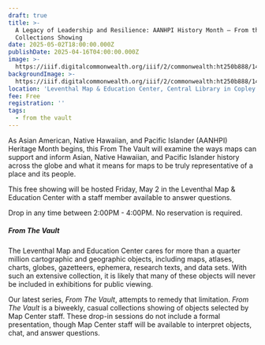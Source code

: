 ```yaml
---
draft: true
title: >-
  A Legacy of Leadership and Resilience: AANHPI History Month — From the Vault
  Collections Showing
date: 2025-05-02T18:00:00.000Z
publishDate: 2025-04-16T04:00:00.000Z
image: >-
  https://iiif.digitalcommonwealth.org/iiif/2/commonwealth:ht250b888/1422,189,7838,7093/2400,/0/default.jpg
backgroundImage: >-
  https://iiif.digitalcommonwealth.org/iiif/2/commonwealth:ht250b888/1422,189,7838,7093/2400,/0/default.jpg
location: 'Leventhal Map & Education Center, Central Library in Copley Square'
fee: Free
registration: ''
tags:
  - from the vault
---
```


As Asian American, Native Hawaiian, and Pacific Islander (AANHPI) Heritage Month begins, this From The Vault will examine the ways maps can support and inform Asian, Native Hawaiian, and Pacific Islander history across the globe and what it means for maps to be truly representative of a place and its people. 

This free showing will be hosted Friday, May 2 in the Leventhal Map & Education Center with a staff member available to answer questions.

Drop in any time between 2:00PM - 4:00PM. No reservation is required.

##### ***From The Vault***

The Leventhal Map and Education Center cares for more than a quarter million cartographic and geographic objects, including maps, atlases, charts, globes, gazetteers, ephemera, research texts, and data sets. With such an extensive collection, it is likely that many of these objects will never be included in exhibitions for public viewing.

Our latest series, *From The Vault*, attempts to remedy that limitation. *From The Vault* is a biweekly, casual collections showing of objects selected by Map Center staff. These drop-in sessions do not include a formal presentation, though Map Center staff will be available to interpret objects, chat, and answer questions.
